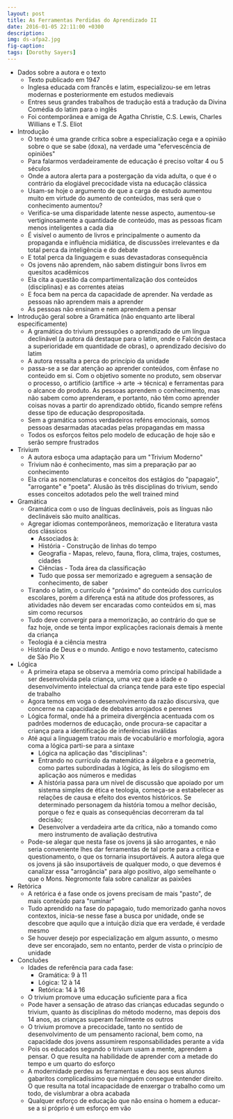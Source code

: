 ```yaml
---
layout: post
title: As Ferramentas Perdidas do Aprendizado II
date: 2016-01-05 22:11:00 +0300
description: 
img: ds-afpa2.jpg
fig-caption: 
tags: [Dorothy Sayers]
---
```


* Dados sobre a autora e o texto
  * Texto publicado em 1947
  * Inglesa educada com francês e latim, especializou-se em letras modernas e posteriormente em estudos medievais
  * Entres seus grandes trabalhos de tradução está a tradução da Divina Comédia do latim para o inglês
  * Foi contemporânea e amiga de Agatha Christie, C.S. Lewis, Charles Willians e T.S. Eliot
* Introdução
  * O texto é uma grande crítica sobre a especialização cega e a opinião sobre o que se sabe (doxa), na verdade uma "efervescência de opiniões"
  * Para falarmos verdadeiramente de educação é preciso voltar 4 ou 5 séculos 
  * Onde a autora alerta para a postergação da vida adulta, o que é o contrário da elogiável precocidade vista na educação clássica
  * Usam-se hoje o argumento de que a carga de estudo aumentou muito em virtude do aumento de conteúdos, mas será que o conhecimento aumentou? 
  * Verifica-se uma disparidade latente nesse aspecto, aumentou-se vertiginosamente a quantidade de conteúdo, mas as pessoas ficam menos inteligentes a cada dia
  * É visível o aumento de livros e principalmente o aumento da propaganda e influência midiática, de discussões irrelevantes e da total perca da inteligência e do debate
  * E total perca da linguagem e suas devastadoras consequência
  * Os jovens não aprendem, não sabem distinguir bons livros em quesitos acadêmicos
  * Ela cita a questão da compartimentalização dos conteúdos (disciplinas) e as correntes ateias
  *  E foca bem na perca da capacidade de aprender. Na verdade as pessoas não aprendem mais a aprender
  * As pessoas não ensinam e nem aprendem a pensar
* Introdução geral sobre a Gramática (não enquanto arte liberal especificamente)
  * A gramática do trivium pressupões o aprendizado de um língua declinável (a autora dá destaque para o latim, onde o Falcón destaca a superioridade em quantidade de obras), o aprendizado decisivo do latim
  * A autora ressalta a perca do princípio da unidade
  * passa-se a se dar atenção ao aprender conteúdos, com ênfase no conteúdo em si. Com o objetivo somente no produto, sem observar o processo, o artifício (artífice -> arte -> técnica) e ferramentas para o alcance do produto. As pessoas aprendem o conhecimento, mas não sabem como aprenderam, e portanto, não têm como aprender coisas novas a partir do aprendizado obtido, ficando sempre reféns desse tipo de educação despropositada.
  * Sem a gramática somos verdadeiros reféns emocionais, somos pessoas desarmadas atacadas pelas propagandas em massa
  * Todos os esforços feitos pelo modelo de educação de hoje são e serão sempre frustrados
* Trivium
  * A autora esboça uma adaptação para um "Trivium Moderno"
  * Trivium não é conhecimento, mas sim a preparação par ao conhecimento
  * Ela cria as nomenclaturas e conceitos dos estágios do "papagaio", "arrogante" e "poeta". Alusão às três disciplinas do trivium, sendo esses conceitos adotados pelo the well trained mind
* Gramática
  * Gramática com o uso de línguas declináveis, pois as línguas não declináveis são muito analíticas. 
  * Agregar idiomas contemporâneos, memorização e literatura vasta dos clássicos
    * Associados à:
    * História - Construção de linhas do tempo
    * Geografia - Mapas, relevo, fauna, flora, clima, trajes, costumes, cidades
    * Ciências - Toda área da classificação
    * Tudo que possa ser memorizado e agreguem a sensação de conhecimento, de saber
  * Tirando o latim, o currículo é "próximo" do conteúdo dos currículos escolares, porém a diferença está na atitude dos professores, as atividades não devem ser encaradas como conteúdos em si, mas sim como recursos
  * Tudo deve convergir para a memorização, ao contrário do que se faz hoje, onde se tenta impor explicações racionais demais à mente da criança
  * Teologia é a ciência mestra
  * História de Deus e o mundo. Antigo e novo testamento, catecismo de São Pio X
* Lógica
  * A primeira etapa se observa a memória como principal habilidade a ser desenvolvida pela criança, uma vez que a idade e o desenvolvimento intelectual da criança tende para este tipo especial de trabalho
  * Agora temos em voga o desenvolvimento da razão discursiva, que concerne na capacidade de debates arrojados e perenes
  * Lógica formal, onde há a primeira divergência acentuada com os padrões modernos de educação, onde procura-se capacitar a criança para a identificação de inferências inválidas
  * Até aqui a linguagem tratou mais de vocabulário e morfologia, agora coma a lógica parti-se para a sintaxe
    * Lógica na aplicação das "disciplinas":
    * Entrando no currículo da matemática a álgebra e a geometria, como partes subordinadas à lógica, às leis do silogismo em aplicação aos números e medidas
    * A história passa para um nível de discussão  que apoiado por um sistema simples de ética e teologia, começa-se a estabelecer as relações de causa e efeito dos eventos históricos. Se determinado personagem da história tomou a melhor decisão, porque o fez e quais as consequências decorreram da tal decisão;
    * Desenvolver a verdadeira arte da crítica, não a tomando como mero instrumento de avaliação destrutiva
  * Pode-se alegar que nesta fase os jovens já são arrogantes, e não seria conveniente lhes dar ferramentas de tal porte para a crítica e questionamento, o que os tornaria insuportáveis. A autora alega que os jovens já são insuportáveis de qualquer modo, o que devemos é canalizar essa "arrogância" para algo positivo, algo semelhante o que o Mons. Negromonte fala sobre canalizar as paixões
* Retórica
  * A retórica é a fase onde os jovens precisam de mais "pasto", de mais conteúdo para "ruminar"
  * Tudo aprendido na fase do papagaio, tudo memorizado ganha novos contextos, inicia-se nesse fase a busca por unidade, onde se descobre que aquilo que a intuição dizia que era verdade, é verdade mesmo
  * Se houver desejo por especialização em algum assunto, o mesmo deve ser encorajado, sem no entanto, perder de vista o princípio de unidade
* Concluões
  * Idades de referência para cada fase:
    * Gramática: 9 à 11
    * Lógica: 12 à 14
    * Retórica: 14 à 16
  * O trivium promove uma educação suficiente para a fica
  * Pode haver a sensação de atraso das crianças educadas segundo o trivium, quanto às disciplinas do método moderno, mas depois dos 14 anos, as crianças superam facilmente os outros
  * O trivium promove a precocidade, tanto no sentido de desenvolvimento de um pensamento racional, bem como, na capacidade dos jovens assumirem responsabilidades perante a vida
  * Pois os educados segundo o trivium usam a mente, aprendem a pensar. O que resulta na habilidade de aprender com a metade do tempo e um quarto do esforço
  * A modernidade perdeu as ferramentas e deu aos seus alunos gabaritos complicadíssimo que ninguém consegue entender direito. O que resulta na total incapacidade de enxergar o trabalho como um todo, de vislumbrar a obra acabada
  * Qualquer esforço de educação que não ensina o homem a educar-se a si próprio é um esforço em vão